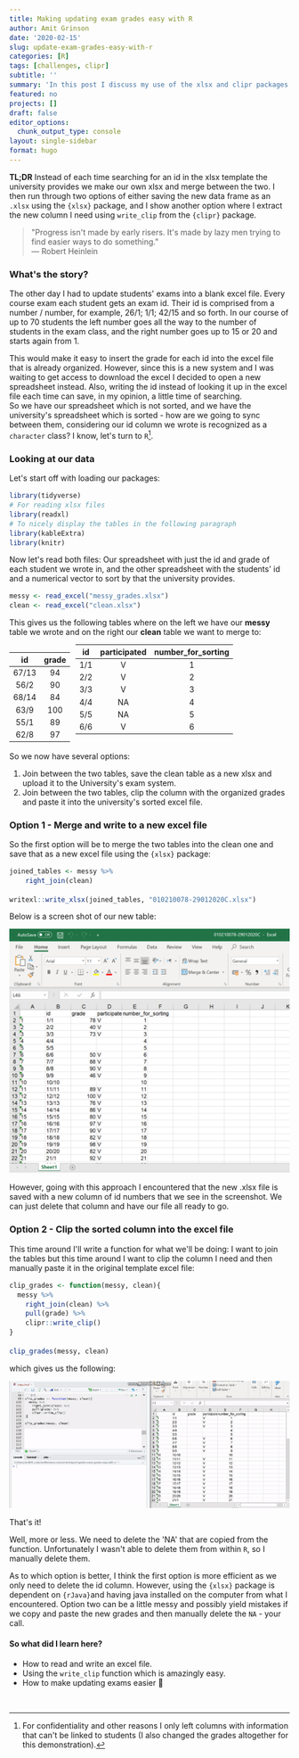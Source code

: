 ```yaml
---
title: Making updating exam grades easy with R
author: Amit Grinson
date: '2020-02-15'
slug: update-exam-grades-easy-with-r
categories: [R]
tags: [challenges, clipr]
subtitle: ''
summary: 'In this post I discuss my use of the xlsx and clipr packages for optimizing how I updated students exams'
featured: no
projects: []
draft: false
editor_options: 
  chunk_output_type: console
layout: single-sidebar
format: hugo
---
```




<script src="index_files/libs/kePrint-0.0.1/kePrint.js"></script>
<link href="index_files/libs/lightable-0.0.1/lightable.css" rel="stylesheet" />


**TL;DR** Instead of each time searching for an id in the xlsx template the university provides we make our own xlsx and merge between the two. I then run through two options of either saving the new data frame as an `.xlsx` using the `{xlsx}` package, and I show another option where I extract the new column I need using `write_clip` from the `{clipr}` package.

> "Progress isn't made by early risers. It's made by lazy men trying to find easier ways to do something." </br> ― Robert Heinlein

### What's the story?

The other day I had to update students' exams into a blank excel file. Every course exam each student gets an exam id. Their id is comprised from a number / number, for example, 26/1; 1/1; 42/15 and so forth. In our course of up to 70 students the left number goes all the way to the number of students in the exam class, and the right number goes up to 15 or 20 and starts again from 1.

This would make it easy to insert the grade for each id into the excel file that is already organized. However, since this is a new system and I was waiting to get access to download the excel I decided to open a new spreadsheet instead. Also, writing the id instead of looking it up in the excel file each time can save, in my opinion, a little time of searching.  
So we have our spreadsheet which is not sorted, and we have the university's spreadsheet which is sorted - how are we going to sync between them, considering our id column we wrote is recognized as a `character` class? I know, let's turn to `R`[^1].

### Looking at our data

Let's start off with loading our packages:

``` r
library(tidyverse)
# For reading xlsx files
library(readxl)
# To nicely display the tables in the following paragraph
library(kableExtra)
library(knitr)
```

Now let's read both files: Our spreadsheet with just the id and grade of each student we wrote in, and the other spreadsheet with the students' id and a numerical vector to sort by that the university provides.

``` r
messy <- read_excel("messy_grades.xlsx")
clean <- read_excel("clean.xlsx")
```

This gives us the following tables where on the left we have our **messy** table we wrote and on the right our **clean** table we want to merge to:

<table class="table" style="width: auto !important; float: left; margin-right: 10px;">
 <thead>
  <tr>
   <th style="text-align:center;"> id </th>
   <th style="text-align:center;"> grade </th>
  </tr>
 </thead>
<tbody>
  <tr>
   <td style="text-align:center;"> 67/13 </td>
   <td style="text-align:center;"> 94 </td>
  </tr>
  <tr>
   <td style="text-align:center;"> 56/2 </td>
   <td style="text-align:center;"> 90 </td>
  </tr>
  <tr>
   <td style="text-align:center;"> 68/14 </td>
   <td style="text-align:center;"> 84 </td>
  </tr>
  <tr>
   <td style="text-align:center;"> 63/9 </td>
   <td style="text-align:center;"> 100 </td>
  </tr>
  <tr>
   <td style="text-align:center;"> 55/1 </td>
   <td style="text-align:center;"> 89 </td>
  </tr>
  <tr>
   <td style="text-align:center;"> 62/8 </td>
   <td style="text-align:center;"> 97 </td>
  </tr>
</tbody>
</table>

<table class="table" style="width: auto !important; margin-right: 0; margin-left: auto">
 <thead>
  <tr>
   <th style="text-align:center;"> id </th>
   <th style="text-align:center;"> participated </th>
   <th style="text-align:center;"> number_for_sorting </th>
  </tr>
 </thead>
<tbody>
  <tr>
   <td style="text-align:center;"> 1/1 </td>
   <td style="text-align:center;"> V </td>
   <td style="text-align:center;"> 1 </td>
  </tr>
  <tr>
   <td style="text-align:center;"> 2/2 </td>
   <td style="text-align:center;"> V </td>
   <td style="text-align:center;"> 2 </td>
  </tr>
  <tr>
   <td style="text-align:center;"> 3/3 </td>
   <td style="text-align:center;"> V </td>
   <td style="text-align:center;"> 3 </td>
  </tr>
  <tr>
   <td style="text-align:center;"> 4/4 </td>
   <td style="text-align:center;"> NA </td>
   <td style="text-align:center;"> 4 </td>
  </tr>
  <tr>
   <td style="text-align:center;"> 5/5 </td>
   <td style="text-align:center;"> NA </td>
   <td style="text-align:center;"> 5 </td>
  </tr>
  <tr>
   <td style="text-align:center;"> 6/6 </td>
   <td style="text-align:center;"> V </td>
   <td style="text-align:center;"> 6 </td>
  </tr>
</tbody>
</table>

<br>
So we now have several options:

1.  Join between the two tables, save the clean table as a new xlsx and upload it to the University's exam system.
2.  Join between the two tables, clip the column with the organized grades and paste it into the university's sorted excel file.

### Option 1 - Merge and write to a new excel file

So the first option will be to merge the two tables into the clean one and save that as a new excel file using the `{xlsx}` package:

``` r
joined_tables <- messy %>% 
    right_join(clean)

writexl::write_xlsx(joined_tables, "010210078-29012020C.xlsx")
```

Below is a screen shot of our new table:

![](xl.png)

However, going with this approach I encountered that the new .xlsx file is saved with a new column of id numbers that we see in the screenshot. We can just delete that column and have our file all ready to go.

### Option 2 - Clip the sorted column into the excel file

This time around I'll write a function for what we'll be doing: I want to join the tables but this time around I want to clip the column I need and then manually paste it in the original template excel file:

``` r
clip_grades <- function(messy, clean){
  messy %>% 
    right_join(clean) %>% 
    pull(grade) %>% 
    clipr::write_clip()
}

clip_grades(messy, clean)
```

which gives us the following:

![](clipgif.gif)

That's it!

Well, more or less. We need to delete the 'NA' that are copied from the function. Unfortunately I wasn't able to delete them from within `R`, so I manually delete them.

As to which option is better, I think the first option is more efficient as we only need to delete the id column. However, using the `{xlsx}` package is dependent on `{rJava}`and having java installed on the computer from what I encountered. Option two can be a little messy and possibly yield mistakes if we copy and paste the new grades and then manually delete the `NA` - your call.

#### So what did I learn here?

-   How to read and write an excel file.
-   Using the `write_clip` function which is amazingly easy.
-   How to make updating exams easier :muscle:

</br>

[^1]: For confidentiality and other reasons I only left columns with information that can't be linked to students (I also changed the grades altogether for this demonstration).
